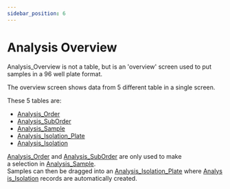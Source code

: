 ```yaml
---
sidebar_position: 6
---
```


# Analysis Overview
Analysis_Overview is not a table, but is an 'overview' screen used to put samples in a 96 well plate format. 

The overview screen shows data from 5 different table in a single screen. 

These 5 tables are: 

- [Analysis_Order](Analysis_Order.md)
- [Analysis_SubOrder](Analysis_SubOrder.md)
- [Analysis_Sample](Analysis_Sample.md)
- [Analysis_Isolation_Plate](Analysis_Isolation_Plate.md)
- [Analysis_Isolation](Analysis_Isolation.md) 

[Analysis_Order](Analysis_Order.md) and [Analysis_SubOrder](Analysis_SubOrder.md) are only used to make a selection in [Analysis_Sample](Analysis_Sample.md). Samples can then be dragged into an [Analysis_Isolation_Plate](Analysis_Isolation_Plate.md) where [Analysis_Isolation](Analysis_Isolation.md) records are automatically created.